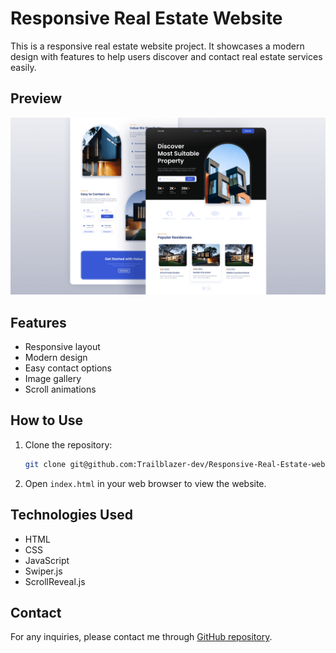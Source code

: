 # Responsive Real Estate Website

This is a responsive real estate website project. It showcases a modern design with features to help users discover and contact real estate services easily.

## Preview

![Website Preview](./preview.png)

## Features

- Responsive layout
- Modern design
- Easy contact options
- Image gallery
- Scroll animations

## How to Use

1. Clone the repository:

    ```sh
    git clone git@github.com:Trailblazer-dev/Responsive-Real-Estate-website.git
    ```

2. Open `index.html` in your web browser to view the website.

## Technologies Used

- HTML
- CSS
- JavaScript
- Swiper.js
- ScrollReveal.js

## Contact

For any inquiries, please contact me  through  [GitHub repository](https://github.com/Trailblazer-dev/Responsive-Real-Estate-website).
